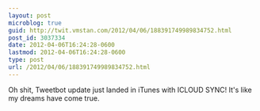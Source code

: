 ```yaml
---
layout: post
microblog: true
guid: http://twit.vmstan.com/2012/04/06/188391749989834752.html
post_id: 3037334
date: 2012-04-06T16:24:28-0600
lastmod: 2012-04-06T16:24:28-0600
type: post
url: /2012/04/06/188391749989834752.html
---
```

Oh shit, Tweetbot update just landed in iTunes with ICLOUD SYNC! It's like my dreams have come true.
